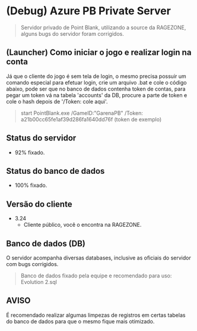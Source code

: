 # (Debug) Azure PB Private Server
> Servidor privado de Point Blank, utilizando a source da RAGEZONE, alguns bugs do servidor foram corrigidos.

## (Launcher) Como iniciar o jogo e realizar login na conta

Já que o cliente do jogo é sem tela de login, o mesmo precisa possuir um comando especial para efetuar login, crie um arquivo .bat e cole o código abaixo, pode ser que no banco de dados contenha token de contas, para pegar um token vá na tabela 'accounts' da DB, procure a parte de token e cole o hash depois de '/Token: cole aqui'.
> start PointBlank.exe /GameID:"GarenaPB" /Token: a21b00cc65fe1af39d286fa1640dd76f (token de exemplo)

## Status do servidor

* 92% fixado.
    
## Status do banco de dados

* 100% fixado.

## Versão do cliente

* 3.24
    * Cliente público, você o encontra na RAGEZONE.
    
## Banco de dados (DB)

O servidor acompanha diversas databases, inclusive as oficiais do servidor com bugs corrigidos.
> Banco de dados fixado pela equipe e recomendado para uso: Evolution 2.sql

## AVISO

É recomendado realizar algumas limpezas de registros em certas tabelas do banco de dados para que o mesmo fique mais otimizado.
